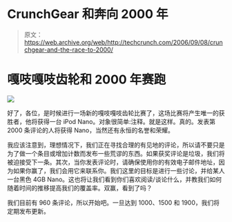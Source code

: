 # CrunchGear 和奔向 2000 年

> 原文：<https://web.archive.org/web/http://techcrunch.com/2006/09/08/crunchgear-and-the-race-to-2000/>

# 嘎吱嘎吱齿轮和 2000 年赛跑

![](img/e07148e39c0ef9c4bb8c36a64c67120c.png)

好了，各位，是时候进行一场新的嘎吱嘎吱齿轮比赛了，这场比赛将产生唯一的获胜者，他将获得一台 iPod Nano。对象很简单:注释。就是这样。真的。发表第 2000 条评论的人将获得 Nano，当然还有永恒的名誉和荣耀。

我应该注意到，理想情况下，我们正在寻找合理的有见地的评论，所以请不要只是为了做一个条目或增加计数而发布一些荒谬的东西。如果获奖评论是垃圾，我们将被迫接受下一条。其次，当你发表评论时，请确保使用你的有效电子邮件地址，因为如果你赢了，我们会用它来联系你。我们这里的目标是进行一些讨论，并给某人一台黑色 4GB Nano。这也将让我们看到你们喜欢阅读/谈论什么，并教我们如何随着时间的推移提高我们的覆盖率。双赢，看到了吗？

我们目前有 960 条评论，所以开始吧。一旦达到 1000、1500 和 1900，我们将定期发布更新。